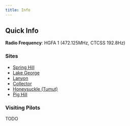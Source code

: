 ```yaml
---
title: Info
---
```

## Quick Info

**Radio Frequency**: HGFA 1 (472.125MHz, CTCSS 192.8Hz)

### Sites

- [Spring Hill]
- [Lake George]
- [Lanyon]
- [Collector]
- [Honeysuckle (Tumut)]
- [Pig Hill]

[Spring Hill]: (https://siteguide.org.au/Sites/Spring%20Hill.html)
[Lake George]: (https://siteguide.org.au/Sites/Lake%20George%20(South%20Launch).html)
[Lanyon]: (https://siteguide.org.au/Sites/Lanyon.html)
[Collector]: (https://siteguide.org.au/Sites/Lake%20George%20(Collector).html)
[Honeysuckle (Tumut)]: (https://siteguide.org.au/Sites/Honeysuckle.html)/
[Pig Hill]: (https://siteguide.org.au/Sites/Pig%20Hill.html)

### Visiting Pilots

TODO

